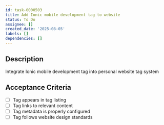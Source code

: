 ```yaml
---
id: task-0000503
title: Add Ionic mobile development tag to website
status: To Do
assignee: []
created_date: '2025-08-05'
labels: []
dependencies: []
---
```


## Description

Integrate Ionic mobile development tag into personal website tag system

## Acceptance Criteria

- [ ] Tag appears in tag listing
- [ ] Tag links to relevant content
- [ ] Tag metadata is properly configured
- [ ] Tag follows website design standards
